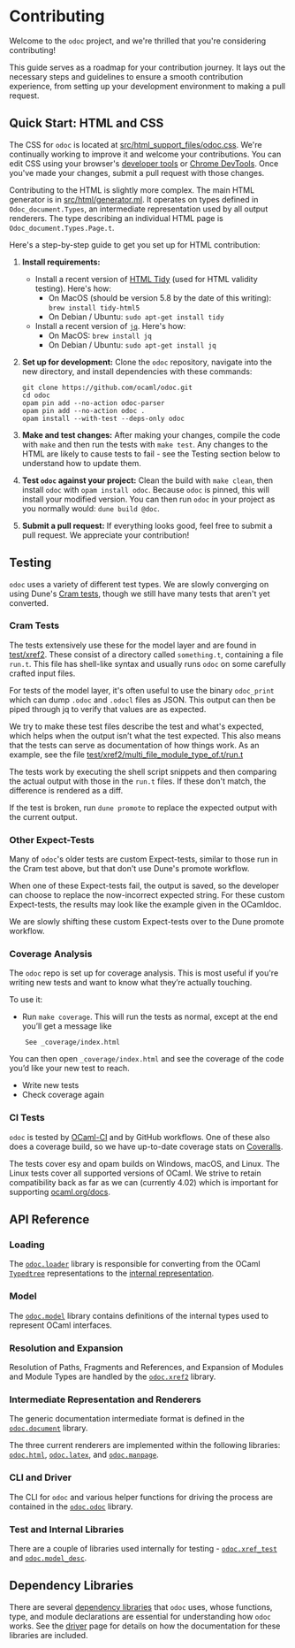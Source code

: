 # Contributing

Welcome to the `odoc` project, and we're thrilled that you're considering contributing!

This guide serves as a roadmap for your contribution journey. It lays out the necessary steps and guidelines to ensure a smooth contribution experience, from setting up your development environment to making a pull request.

## Quick Start: HTML and CSS

The CSS for `odoc` is located at [src/html_support_files/odoc.css](https://github.com/ocaml/odoc/blob/master/src/html_support_files/odoc.css). We're continually working to improve it and welcome your contributions. You can edit CSS using your browser's [developer tools](https://developer.mozilla.org/en-US/docs/Tools) or [Chrome DevTools](https://developer.chrome.com/docs/devtools/). Once you've made your changes, submit a pull request with those changes.

Contributing to the HTML is slightly more complex. The main HTML generator is in [src/html/generator.ml](https://github.com/ocaml/odoc/blob/master/src/html/generator.ml). It operates on types defined in `Odoc_document.Types`, an intermediate representation used by all output renderers. The type describing an individual HTML page is `Odoc_document.Types.Page.t`.

Here's a step-by-step guide to get you set up for HTML contribution:

1. **Install requirements:**
   * Install a recent version of [HTML Tidy](http://www.html-tidy.org/) (used for HTML validity testing). Here's how:
     - On MacOS (should be version 5.8 by the date of this writing): `brew install tidy-html5`   
     - On Debian / Ubuntu: `sudo apt-get install tidy`
   * Install a recent version of [`jq`](https://github.com/stedolan/jq). Here's how:
     - On MacOS: `brew install jq`
     - On Debian / Ubuntu: `sudo apt-get install jq`

2. **Set up for development:**
   Clone the `odoc` repository, navigate into the new directory, and install dependencies with these commands:
   ```
   git clone https://github.com/ocaml/odoc.git
   cd odoc
   opam pin add --no-action odoc-parser
   opam pin add --no-action odoc .
   opam install --with-test --deps-only odoc
   ```

3. **Make and test changes:**
   After making your changes, compile the code with `make` and then run the tests with `make test`. Any changes to the HTML are likely to cause tests to fail - see the Testing section below to understand how to update them.

4. **Test `odoc` against your project:**
   Clean the build with `make clean`, then install `odoc` with `opam install odoc`. Because `odoc` is pinned, this will install your modified version. You can then run `odoc` in your project as you normally would: `dune build @doc`.

5. **Submit a pull request:**
   If everything looks good, feel free to submit a pull request. We appreciate your contribution!

## Testing

`odoc` uses a variety of different test types. We are slowly converging on using Dune's [Cram tests](https://dune.readthedocs.io/en/stable/tests.html#cram-tests), though we still have many tests that aren't yet converted.

### Cram Tests

The tests extensively use these for the model layer and are found in [test/xref2](https://github.com/ocaml/odoc/blob/master/test/xref2). These consist of a directory called `something.t`, containing a file `run.t`. This file has shell-like syntax and usually runs `odoc` on some carefully crafted input files. 

For tests of the model layer, it's often useful to use the binary `odoc_print` which can dump `.odoc` and `.odocl` files as JSON. This output can then be piped through jq to verify that values are as expected.

We try to make these test files describe the test and what's expected, which helps when the output isn’t what the test expected. This also means that the tests can serve as documentation of how things work. As an example, see the file [test/xref2/multi_file_module_type_of.t/run.t](https://github.com/ocaml/odoc/blob/master/test/xref2/multi_file_module_type_of.t/run.t)

The tests work by executing the shell script snippets and then comparing the actual output with those in the `run.t` files. If these don't match, the difference is rendered as a diff.

If the test is broken, run `dune promote` to replace the expected output with the current output.

### Other Expect-Tests

Many of `odoc`'s older tests are custom Expect-tests, similar to those run in the Cram test above, but that don't use Dune's promote workflow.

When one of these Expect-tests fail, the output is saved, so the developer can choose to replace the now-incorrect expected string. For these custom Expect-tests, the results may look like the example given in the OCamldoc.

We are slowly shifting these custom Expect-tests over to the Dune promote workflow.

### Coverage Analysis

The `odoc` repo is set up for coverage analysis. This is most useful if you're writing new tests and want to know what they’re actually touching. 

To use it:

- Run `make coverage`. This will run the tests as normal, except at the end you’ll get a message like
```
    See _coverage/index.html
```
You can then open `_coverage/index.html` and see the coverage of the code you’d like your new test to reach.

- Write new tests
- Check coverage again

### CI Tests

`odoc` is tested by [OCaml-CI](https://ci.ocamllabs.io/) and by GitHub workflows. One of these also does a coverage build, so we have up-to-date coverage stats on [Coveralls](https://coveralls.io/github/ocaml/odoc).

The tests cover esy and opam builds on Windows, macOS, and Linux. The Linux tests cover all supported versions of OCaml. We strive to retain compatibility back as far as we can (currently 4.02) which is important for supporting [ocaml.org/docs](https://ocaml.org/docs/).

## API Reference

### Loading

The [`odoc.loader`](https://ocaml.github.io/odoc/odoc_loader/index.html) library is responsible for converting from the OCaml [`Typedtree`](https://ocaml.github.io/odoc/deps/stdlib/Typedtree/index.html) representations to the [internal representation](https://ocaml.github.io/odoc/odoc_model/Odoc_model/Lang/index.html).

### Model

The [`odoc.model`](https://ocaml.github.io/odoc/odoc_model/index.html) library contains definitions of the internal types used to represent OCaml interfaces.

### Resolution and Expansion

Resolution of Paths, Fragments and References, and Expansion of Modules and Module Types are handled by the [`odoc.xref2`](https://ocaml.github.io/odoc/odoc_xref2/index.html) library.

### Intermediate Representation and Renderers

The generic documentation intermediate format is defined in the [`odoc.document`](https://ocaml.github.io/odoc/odoc_document/index.html) library.

The three current renderers are implemented within the following libraries: [`odoc.html`](https://ocaml.github.io/odoc/odoc_html/index.html), [`odoc.latex`](https://ocaml.github.io/odoc/odoc_latex/index.html), and [`odoc.manpage`](https://ocaml.github.io/odoc/odoc_manpage/index.html).

### CLI and Driver

The CLI for `odoc` and various helper functions for driving the process are contained in the [`odoc.odoc`](https://ocaml.github.io/odoc/odoc_odoc/index.html) library.

### Test and Internal Libraries

There are a couple of libraries used internally for testing - [`odoc.xref_test`](https://ocaml.github.io/odoc/odoc_xref_test/index.html) and [`odoc.model_desc`](https://ocaml.github.io/odoc/odoc_model_desc/index.html).

## Dependency Libraries

There are several [dependency libraries](https://ocaml.github.io/odoc/deps/index.html) that `odoc` uses, whose functions, type, and module declarations are essential for understanding how `odoc` works. See the [driver](https://ocaml.github.io/odoc/driver.html) page for details on how the documentation for these libraries are included.
